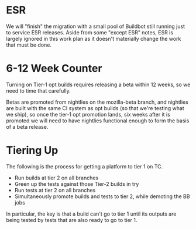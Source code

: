 # ESR

We will "finish" the migration with a small pool of Buildbot still running just
to service ESR releases.  Aside from some "except ESR" notes, ESR is largely
ignored in this work plan as it doesn't materially change the work that must be
done.

# 6-12 Week Counter

Turning on Tier-1 opt builds requires releasing a beta within 12 weeks, so we
need to time that carefully.

Betas are promoted from nightlies on the mozilla-beta branch, and nightlies are
built with the same CI system as opt builds (so that we're testing what we
ship), so once the tier-1 opt promotion lands, six weeks after it is promoted
we will need to have nightlies functional enough to form the basis of a beta
release.

# Tiering Up

The following is the process for getting a platform to tier 1 on TC.

 * Run builds at tier 2 on all branches
 * Green up the tests against those Tier-2 builds in try
 * Run tests at tier 2 on all branches
 * Simultaneously promote builds and tests to tier 2, while demoting the BB jobs

In particular, the key is that a build can't go to tier 1 until its outputs are
being tested by tests that are also ready to go to tier 1.
